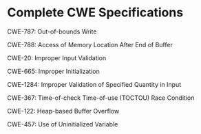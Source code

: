 

# Complete CWE Specifications

CWE-787: Out-of-bounds Write

CWE-788: Access of Memory Location After End of Buffer

CWE-20: Improper Input Validation

CWE-665: Improper Initialization

CWE-1284: Improper Validation of Specified Quantity in Input

CWE-367: Time-of-check Time-of-use (TOCTOU) Race Condition

CWE-122: Heap-based Buffer Overflow

CWE-457: Use of Uninitialized Variable